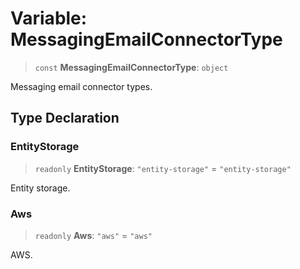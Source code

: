 # Variable: MessagingEmailConnectorType

> `const` **MessagingEmailConnectorType**: `object`

Messaging email connector types.

## Type Declaration

### EntityStorage

> `readonly` **EntityStorage**: `"entity-storage"` = `"entity-storage"`

Entity storage.

### Aws

> `readonly` **Aws**: `"aws"` = `"aws"`

AWS.
